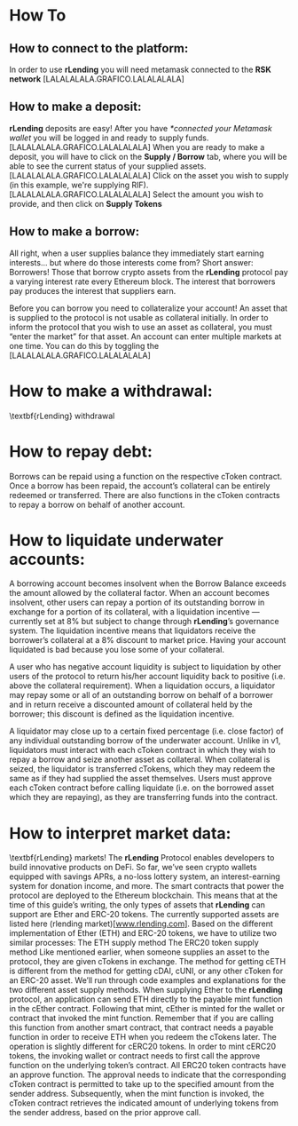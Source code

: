 # How To

## How to connect to the platform:
In order to use **rLending** you will need metamask connected to the **RSK network**
[LALALALALA.GRAFICO.LALALALALA]

## How to make a deposit:
**rLending** deposits are easy! After you have _*connected your Metamask wallet_ you will be logged in and ready to supply funds.
[LALALALALA.GRAFICO.LALALALALA]
When you are ready to make a deposit, you will have to click on the **Supply / Borrow** tab, where you will be able to see the current status of your supplied assets.
[LALALALALA.GRAFICO.LALALALALA]
Click on the asset you wish to supply (in this example, we're supplying RIF).
[LALALALALA.GRAFICO.LALALALALA]
Select the amount you wish to provide, and then click on **Supply Tokens**


## How to make a borrow:
All right, when a user supplies balance they immediately start earning interests... but where do those interests come from? Short answer: Borrowers! Those that borrow crypto assets from the **rLending** protocol pay a varying interest rate every Ethereum block. The interest that borrowers pay produces the interest that suppliers earn.

Before you can borrow you need to collateralize your account!  An asset that is supplied to the protocol is not usable as collateral initially. In order to inform the protocol that you wish to use an asset as collateral, you must “enter the market” for that asset. An account can enter multiple markets at one time. You can do this by toggling the [LALALALALA.GRAFICO.LALALALALA]

# How to make a withdrawal:
\textbf{rLending} withdrawal

# How to repay debt:
Borrows can be repaid using a function on the respective cToken contract. Once a borrow has been repaid, the account’s collateral can be entirely redeemed or transferred. There are also functions in the cToken contracts to repay a borrow on behalf of another account.


# How to liquidate underwater accounts:
A borrowing account becomes insolvent when the Borrow Balance exceeds the amount allowed by the collateral factor. When an account becomes insolvent, other users can repay a portion of its outstanding borrow in exchange for a portion of its collateral, with a liquidation incentive — currently set at 8\% but subject to change through **rLending**’s governance system. The liquidation incentive means that liquidators receive the borrower’s collateral at a 8\% discount to market price. Having your account liquidated is bad because you lose some of your collateral.

A user who has negative account liquidity is subject to liquidation by other users of the protocol to return his/her account liquidity back to positive (i.e. above the collateral requirement). When a liquidation occurs, a liquidator may repay some or all of an outstanding borrow on behalf of a borrower and in return receive a discounted amount of collateral held by the borrower; this discount is defined as the liquidation incentive.

A liquidator may close up to a certain fixed percentage (i.e. close factor) of any individual outstanding borrow of the underwater account. Unlike in v1, liquidators must interact with each cToken contract in which they wish to repay a borrow and seize another asset as collateral. When collateral is seized, the liquidator is transferred cTokens, which they may redeem the same as if they had supplied the asset themselves. Users must approve each cToken contract before calling liquidate (i.e. on the borrowed asset which they are repaying), as they are transferring funds into the contract.

# How to interpret market data:
\textbf{rLending} markets!
The **rLending** Protocol enables developers to build innovative products on DeFi. So far, we’ve seen crypto wallets equipped with savings APRs, a no-loss lottery system, an interest-earning system for donation income, and more.
The smart contracts that power the protocol are deployed to the Ethereum blockchain. This means that at the time of this guide’s writing, the only types of assets that **rLending** can support are Ether and ERC-20 tokens.
The currently supported assets are listed here (rlending market)[www.rlending.com]. Based on the different implementation of Ether (ETH) and ERC-20 tokens, we have to utilize two similar processes:
The ETH supply method
The ERC20 token supply method
Like mentioned earlier, when someone supplies an asset to the protocol, they are given cTokens in exchange. The method for getting cETH is different from the method for getting cDAI, cUNI, or any other cToken for an ERC-20 asset. We’ll run through code examples and explanations for the two different asset supply methods.
When supplying Ether to the **rLending** protocol, an application can send ETH directly to the payable mint function in the cEther contract. Following that mint, cEther is minted for the wallet or contract that invoked the mint function. Remember that if you are calling this function from another smart contract, that contract needs a payable function in order to receive ETH when you redeem the cTokens later.
The operation is slightly different for cERC20 tokens. In order to mint cERC20 tokens, the invoking wallet or contract needs to first call the approve function on the underlying token’s contract. All ERC20 token contracts have an approve function.
The approval needs to indicate that the corresponding cToken contract is permitted to take up to the specified amount from the sender address. Subsequently, when the mint function is invoked, the cToken contract retrieves the indicated amount of underlying tokens from the sender address, based on the prior approve call.
